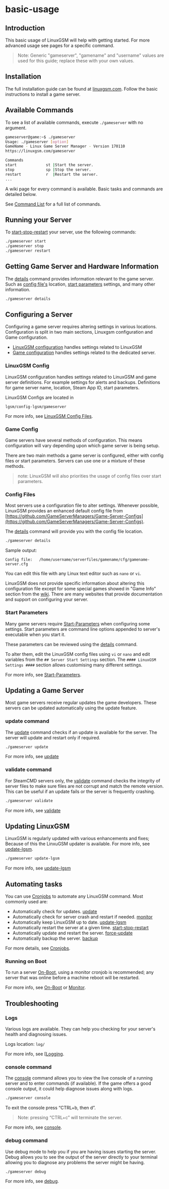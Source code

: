 # basic-usage

## Introduction

This basic usage of LinuxGSM will help with getting started. For more advanced usage see pages for a specific command.

> Note: Generic "gameserver", "gamename" and "username" values are used for this guide; replace these with your own values.

## Installation

The full installation guide can be found at [linuxgsm.com](https://linuxgsm.com/). Follow the basic instructions to install a game server.

## Available Commands

To see a list of available commands, execute `./gameserver` with no argument.

```bash
gameserver@game:~$ ./gameserver
Usage: ./gameserver [option]
GameName - Linux Game Server Manager - Version 170110
https://linuxgsm.com/gameserver

Commands
start             st |Start the server.
stop              sp |Stop the server.
restart           r  |Restart the server.
...
```

A wiki page for every command is available. Basic tasks and commands are detailed below.

See [Command List](../commands/) for a full list of commands.

## Running your Server

To [start-stop-restart](../commands/start-stop-restart.md) your server, use the following commands:

```bash
./gameserver start
./gameserver stop
./gameserver restart
```

## Getting Game Server and Hardware Information

The [details](../commands/details.md) command provides information relevant to the game server. Such as [config file's](../configuration/game-server-config.md) location, [start parameters](../configuration/start-parameters.md) settings, and many other information.

```bash
./gameserver details
```

## Configuring a Server

Configuring a game server requires altering settings in various locations. Configuration is split in two main sections, Linuxgsm configuration and Game configuration.

* [LinuxGSM configuration](../configuration/linuxgsm-config.md) handles settings related to LinuxGSM
* [Game configuration](../configuration/game-server-config.md) handles settings related to the dedicated server.

### LinuxGSM Config

LinuxGSM configuration handles settings related to LinuxGSM and game server definitions. For example settings for alerts and backups. Definitions for game server name, location, Steam App ID, start parameters.

LinuxGSM Configs are located in

```text
lgsm/config-lgsm/gameserver
```

For more info, see [LinuxGSM Config Files](../configuration/linuxgsm-config.md).

### Game Config

Game servers have several methods of configuration. This means configuration will vary depending upon which game server is being setup.

There are two main methods a game server is configured, either with config files or start parameters. Servers can use one or a mixture of these methods.

> note: LinuxGSM will also priorities the usage of config files over start parameters.

### Config Files

Most servers use a configuration file to alter settings. Whenever possible, LinuxGSM provides an enhanced default config file from [https://github.com/GameServerManagers/Game-Server-Configs](https://github.com/GameServerManagers/Game-Server-Configs).

The [details](../commands/details.md) command will provide you with the config file location.

```bash
./gameserver details
```

Sample output:

```text
Config file:   /home/username/serverfiles/gamename/cfg/gamename-server.cfg
```

You can edit this file with any Linux text editor such as `nano` or `vi`.

LinuxGSM does not provide specific information about altering this configuration file except for some special games showed in "Game Info" section from the [wiki](https://github.com/GameServerManagers/LinuxGSM/wiki). There are many websites that provide documentation and support on configuring your server.

### Start Parameters

Many game servers require [Start-Parameters](../configuration/start-parameters.md) when configuring some settings. Start parameters are command line options appended to server's executable when you start it.

These parameters can be reviewed using the [details](../commands/details.md) command.

To alter them, edit the LinuxGSM config files using `vi` or `nano` and edit variables from the `## Server Start Settings` section. The `#### LinuxGSM Settings ####` section allows customising many different settings.

For more info, see [Start-Parameters](../configuration/start-parameters.md).

## Updating a Game Server

Most game servers receive regular updates the game developers. These servers can be updated automatically using the update feature.

### update command

The [update](../commands/update.md) command checks if an update is available for the server. The server will update and restart only if required.

```bash
./gameserver update
```

For more info, see [update](../commands/update.md)

### validate command

For SteamCMD servers only, the [validate](../commands/validate.md) command checks the integrity of server files to make sure files are not corrupt and match the remote version. This can be useful if an update fails or the server is frequently crashing.

```bash
./gameserver validate
```

For more info, see [validate](../commands/validate.md)

## Updating LinuxGSM

LinuxGSM is regularly updated with various enhancements and fixes; Because of this the LinxuGSM updater is available. For more info, see [update-lgsm](../commands/update-lgsm.md).

```bash
./gameserver update-lgsm
```

For more info, see [update-lgsm](../commands/update-lgsm.md)

## Automating tasks

You can use [Cronjobs](../configuration/cronjobs.md) to automate any LinuxGSM command. Most commonly used are:

* Automatically check for updates. [update](../commands/update.md)
* Automatically check for server crash and restart if needed. [monitor](../commands/monitor.md)
* Automatically keep LinuxGSM up to date. [update-lgsm](../commands/update-lgsm.md)
* Automatically restart the server at a given time. [start-stop-restart](../commands/start-stop-restart.md)
* Automatically update and restart the server. [force-update](../commands/force-update.md)
* Automatically backup the server. [backup](../commands/backup.md)

For more details, see [Cronjobs](../configuration/cronjobs.md).

### Running on Boot

To run a server [On-Boot](../configuration/running-on-boot.md), using a monitor cronjob is recommended; any server that was online before a machine reboot will be restarted.

For more info, see [On-Boot](../configuration/running-on-boot.md) or [Monitor](../commands/monitor.md#automated-monitoring).

## Troubleshooting

### Logs

Various logs are available. They can help you checking for your server's health and diagnosing issues.

Logs location: `log/`

For more info, see \[[Logging](../features/logging.md).

### console command

The [console](../commands/console.md) command allows you to view the live console of a running server and to enter commands \(if available\). If the game offers a good console output, it could help diagnose issues along with logs.

```bash
./gameserver console
```

To exit the console press “CTRL+b, then d”.

> Note: pressing “CTRL+c” will terminate the server.

For more info, see [console](../commands/console.md).

### debug command

Use debug mode to help you if you are having issues starting the server. Debug allows you to see the output of the server directly to your terminal allowing you to diagnose any problems the server might be having.

```bash
./gameserver debug
```

For more info, see [debug](../commands/debug.md).

